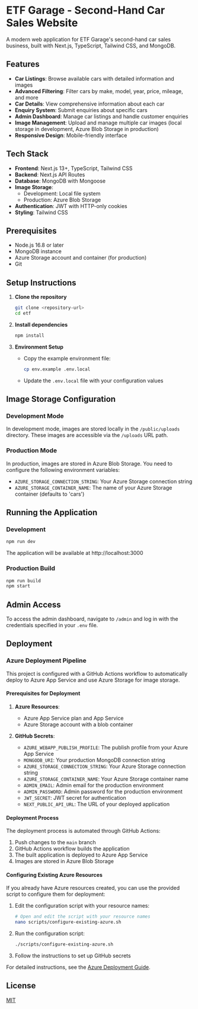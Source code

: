 # ETF Garage - Second-Hand Car Sales Website

A modern web application for ETF Garage's second-hand car sales business, built with Next.js, TypeScript, Tailwind CSS, and MongoDB.

## Features

- **Car Listings**: Browse available cars with detailed information and images
- **Advanced Filtering**: Filter cars by make, model, year, price, mileage, and more
- **Car Details**: View comprehensive information about each car
- **Enquiry System**: Submit enquiries about specific cars
- **Admin Dashboard**: Manage car listings and handle customer enquiries
- **Image Management**: Upload and manage multiple car images (local storage in development, Azure Blob Storage in production)
- **Responsive Design**: Mobile-friendly interface

## Tech Stack

- **Frontend**: Next.js 13+, TypeScript, Tailwind CSS
- **Backend**: Next.js API Routes
- **Database**: MongoDB with Mongoose
- **Image Storage**: 
  - Development: Local file system
  - Production: Azure Blob Storage
- **Authentication**: JWT with HTTP-only cookies
- **Styling**: Tailwind CSS

## Prerequisites

- Node.js 16.8 or later
- MongoDB instance
- Azure Storage account and container (for production)
- Git

## Setup Instructions

1. **Clone the repository**
   ```bash
   git clone <repository-url>
   cd etf
   ```

2. **Install dependencies**
   ```bash
   npm install
   ```

3. **Environment Setup**
   - Copy the example environment file:
     ```bash
     cp env.example .env.local
     ```
   - Update the `.env.local` file with your configuration values

## Image Storage Configuration

### Development Mode

In development mode, images are stored locally in the `/public/uploads` directory. These images are accessible via the `/uploads` URL path.

### Production Mode

In production, images are stored in Azure Blob Storage. You need to configure the following environment variables:

- `AZURE_STORAGE_CONNECTION_STRING`: Your Azure Storage connection string
- `AZURE_STORAGE_CONTAINER_NAME`: The name of your Azure Storage container (defaults to 'cars')

## Running the Application

### Development

```bash
npm run dev
```

The application will be available at http://localhost:3000

### Production Build

```bash
npm run build
npm start
```

## Admin Access

To access the admin dashboard, navigate to `/admin` and log in with the credentials specified in your `.env` file.

## Deployment

### Azure Deployment Pipeline

This project is configured with a GitHub Actions workflow to automatically deploy to Azure App Service and use Azure Storage for image storage.

#### Prerequisites for Deployment

1. **Azure Resources**:
   - Azure App Service plan and App Service
   - Azure Storage account with a blob container

2. **GitHub Secrets**:
   - `AZURE_WEBAPP_PUBLISH_PROFILE`: The publish profile from your Azure App Service
   - `MONGODB_URI`: Your production MongoDB connection string
   - `AZURE_STORAGE_CONNECTION_STRING`: Your Azure Storage connection string
   - `AZURE_STORAGE_CONTAINER_NAME`: Your Azure Storage container name
   - `ADMIN_EMAIL`: Admin email for the production environment
   - `ADMIN_PASSWORD`: Admin password for the production environment
   - `JWT_SECRET`: JWT secret for authentication
   - `NEXT_PUBLIC_API_URL`: The URL of your deployed application

#### Deployment Process

The deployment process is automated through GitHub Actions:

1. Push changes to the `main` branch
2. GitHub Actions workflow builds the application
3. The built application is deployed to Azure App Service
4. Images are stored in Azure Blob Storage

#### Configuring Existing Azure Resources

If you already have Azure resources created, you can use the provided script to configure them for deployment:

1. Edit the configuration script with your resource names:
   ```bash
   # Open and edit the script with your resource names
   nano scripts/configure-existing-azure.sh
   ```

2. Run the configuration script:
   ```bash
   ./scripts/configure-existing-azure.sh
   ```

3. Follow the instructions to set up GitHub secrets

For detailed instructions, see the [Azure Deployment Guide](docs/azure-deployment-guide.md).

## License

[MIT](LICENSE)
